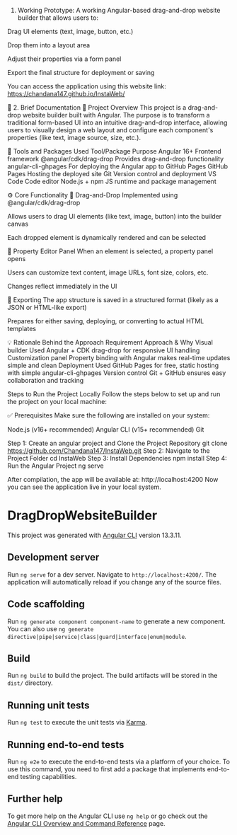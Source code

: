 1. Working Prototype:
A working Angular-based drag-and-drop website builder that allows users to:

Drag UI elements (text, image, button, etc.)

Drop them into a layout area

Adjust their properties via a form panel

Export the final structure for deployment or saving

You can access the application using this website link: https://chandana147.github.io/InstaWeb/

📝 2. Brief Documentation
📌 Project Overview
This project is a drag-and-drop website builder built with Angular. The purpose is to transform a traditional form-based UI into an intuitive drag-and-drop interface,
allowing users to visually design a web layout and configure each component's properties (like text, image source, size, etc.).

🧰 Tools and Packages Used
Tool/Package	Purpose
Angular 16+	Frontend framework
@angular/cdk/drag-drop	Provides drag-and-drop functionality
angular-cli-ghpages	For deploying the Angular app to GitHub Pages
GitHub Pages	Hosting the deployed site
Git	Version control and deployment
VS Code	Code editor
Node.js + npm	JS runtime and package management

⚙️ Core Functionality
🔹 Drag-and-Drop
Implemented using @angular/cdk/drag-drop

Allows users to drag UI elements (like text, image, button) into the builder canvas

Each dropped element is dynamically rendered and can be selected

🔹 Property Editor Panel
When an element is selected, a property panel opens

Users can customize text content, image URLs, font size, colors, etc.

Changes reflect immediately in the UI

🔹 Exporting
The app structure is saved in a structured format (likely as a JSON or HTML-like export)

Prepares for either saving, deploying, or converting to actual HTML templates

💡 Rationale Behind the Approach
Requirement	              Approach & Why
Visual builder	          Used Angular + CDK drag-drop for responsive UI handling
Customization panel	      Property binding with Angular makes real-time updates simple and clean
Deployment	              Used GitHub Pages for free, static hosting with simple angular-cli-ghpages
Version control	          Git + GitHub ensures easy collaboration and tracking

Steps to Run the Project Locally
Follow the steps below to set up and run the project on your local machine:

✅ Prerequisites
Make sure the following are installed on your system:

Node.js (v16+ recommended)
Angular CLI (v15+ recommended)
Git

Step 1: 
Create an angular project and Clone the Project Repository
git clone https://github.com/Chandana147/InstaWeb.git
Step 2: Navigate to the Project Folder
cd InstaWeb
Step 3: Install Dependencies
npm install 
Step 4: Run the Angular Project
ng serve

After compilation, the app will be available at: http://localhost:4200
Now you can see the application live in your local system.

# DragDropWebsiteBuilder

This project was generated with [Angular CLI](https://github.com/angular/angular-cli) version 13.3.11.

## Development server

Run `ng serve` for a dev server. Navigate to `http://localhost:4200/`. The application will automatically reload if you change any of the source files.

## Code scaffolding

Run `ng generate component component-name` to generate a new component. You can also use `ng generate directive|pipe|service|class|guard|interface|enum|module`.

## Build

Run `ng build` to build the project. The build artifacts will be stored in the `dist/` directory.

## Running unit tests

Run `ng test` to execute the unit tests via [Karma](https://karma-runner.github.io).

## Running end-to-end tests

Run `ng e2e` to execute the end-to-end tests via a platform of your choice. To use this command, you need to first add a package that implements end-to-end testing capabilities.

## Further help

To get more help on the Angular CLI use `ng help` or go check out the [Angular CLI Overview and Command Reference](https://angular.io/cli) page.
